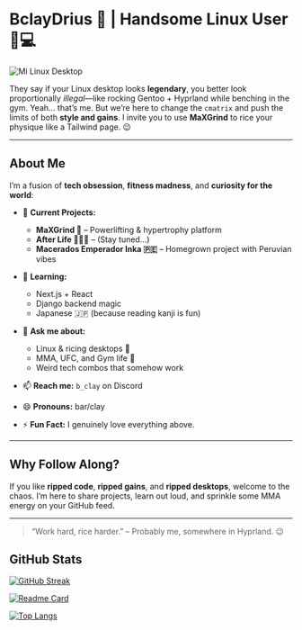 # BclayDrius 👋 | Handsome Linux User 🐧💻

![Mi Linux Desktop](https://i.imgur.com/OzfP5UO.png)

They say if your Linux desktop looks **legendary**, you better look proportionally *illegal*—like rocking Gentoo + Hyprland while benching in the gym. Yeah… that’s me. But we’re here to change the `cmatrix` and push the limits of both **style and gains**. I invite you to use **MaXGrind** to rice your physique like a Tailwind page. 😉

---

## About Me
I’m a fusion of **tech obsession**, **fitness madness**, and **curiosity for the world**:

- 🔭 **Current Projects:**  
  - **MaXGrind 💪** – Powerlifting & hypertrophy platform  
  - **After Life 🧑🏻‍🏫** – (Stay tuned…)  
  - **Macerados Emperador Inka 🇵🇪** – Homegrown project with Peruvian vibes  

- 🌱 **Learning:**  
  - Next.js + React  
  - Django backend magic  
  - Japanese 🇯🇵 (because reading kanji is fun)  

- 💬 **Ask me about:**  
  - Linux & ricing desktops 🐧  
  - MMA, UFC, and Gym life 💪  
  - Weird tech combos that somehow work  

- 📫 **Reach me:** `b_clay` on Discord  

- 😄 **Pronouns:** bar/clay  
- ⚡ **Fun Fact:** I genuinely love everything above.  

---

## Why Follow Along?
If you like **ripped code**, **ripped gains**, and **ripped desktops**, welcome to the chaos. I’m here to share projects, learn out loud, and sprinkle some MMA energy on your GitHub feed.  

---

> “Work hard, rice harder.” – Probably me, somewhere in Hyprland. 😉

## GitHub Stats 
[![GitHub Streak](https://github-readme-streak-stats.herokuapp.com?user=BclayDrius&theme=github-dark-blue)](https://git.io/streak-stats)

[![Readme Card](https://github-readme-stats.vercel.app/api/pin/?username=BclayDrius&repo=maxgrind)](https://github.com/anuraghazra/github-readme-stats)

[![Top Langs](https://github-readme-stats.vercel.app/api/top-langs/?username=BclayDrius&layout=donut)](https://github.com/anuraghazra/github-readme-stats)

